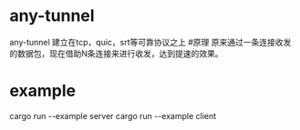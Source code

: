 # any-tunnel
any-tunnel 建立在tcp，quic，srt等可靠协议之上
#原理
原来通过一条连接收发的数据包，现在借助N条连接来进行收发，达到提速的效果。

# example
cargo run --example server
cargo run --example client

